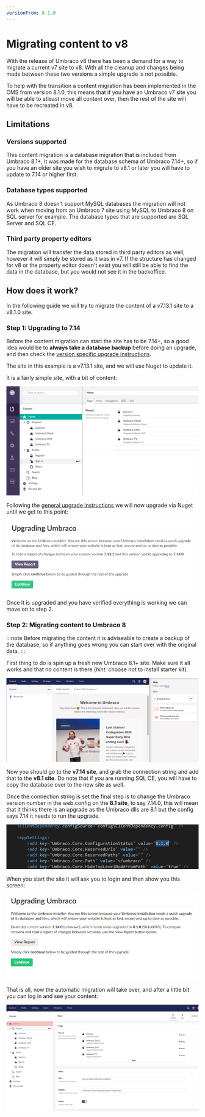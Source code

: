 ```yaml
---
versionFrom: 8.1.0
---
```

# Migrating content to v8

With the release of Umbraco v8 there has been a demand for a way to migrate a current v7 site to v8. With all the cleanup and changes being made between these two versions a simple upgrade is not possible.

To help with the transition a content migration has been implemented in the CMS from version 8.1.0, this means that if you have an Umbraco v7 site you will be able to atleast move all content over, then the rest of the site will have to be recreated in v8.

## Limitations

### Versions supported

This content migration is a database migration that is included from Umbraco 8.1+, it was made for the database schema of Umbraco 7.14+, so if you have an older site you wish to migrate to v8.1 or later you will have to update to 7.14 or higher first.

### Database types supported

As Umbraco 8 doesn't support MySQL databases the migration will not work when moving from an Umbraco 7 site using MySQL to Umbraco 8 on SQL server for example.
The database types that are supported are SQL Server and SQL CE.

### Third party property editors

The migration will transfer the data stored in third party editors as well, however it will simply be stored as it was in v7. If the structure has changed for v8 or the property editor doesn't exist you will still be able to find the data in the database, but you would not see it in the backoffice.

## How does it work?

In the following guide we will try to migrate the content of a v7.13.1 site to a v8.1.0 site.

### Step 1: Upgrading to 7.14

Before the content migration can start the site has to be 7.14+, so a good idea would be to **always take a database backup** before doing an upgrade, and then check the [version specific upgrade instructions](version-specific.md).

The site in this example is a v7.13.1 site, and we will use Nuget to update it.

It is a fairly simple site, with a bit of content:

![v7 site with content](images/v7-content.png)

Following the [general upgrade instructions](general.md) we will now upgrade via Nuget until we get to this point:

![Upgrading to v7.14](images/upgrading-7.14.png)

Once it is upgraded and you have verified everything is working we can move on to step 2.

### Step 2: Migrating content to Umbraco 8

:::note
Before migrating the content it is adviseable to create a backup of the database, so if anything goes wrong you can start over with the original data.
:::

First thing to do is spin up a fresh new Umbraco 8.1+ site. Make sure it all works and that no content is there (_hint:_ choose not to install starter kit).

![Fresh 8.1 site](images/fresh-8.1-site.png)

Now you should go to the **v7.14 site**, and grab the connection string and add that to the **v8.1 site**. Do note that if you are running SQL CE, you will have to copy the database over to the new site as well.

Once the connection string is set the final step is to change the Umbraco version number in the web.config on the **8.1 site**, to say 7.14.0, this will mean that it thinks there is an upgrade as the Umbraco dlls are 8.1 but the config says 7.14 it needs to run the upgrade.

![Set Umbraco version in the web.config](images/set-umbraco-version.png)

When you start the site it will ask you to login and then show you this screen:

![Upgrade database to 8.1](images/upgrade-to-8.1.png)

That is all, now the automatic migration will take over, and after a little bit you can log in and see your content:

![Content is on 8.1](images/content-on-8.1.png)